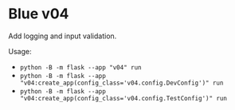 # Blue v04

Add logging and input validation.

Usage:

- `python -B -m flask --app "v04" run`
- `python -B -m flask --app "v04:create_app(config_class='v04.config.DevConfig')" run`
- `python -B -m flask --app "v04:create_app(config_class='v04.config.TestConfig')" run`
